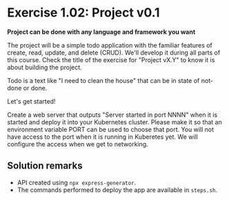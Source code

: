 # Exercise 1.02: Project v0.1

**Project can be done with any language and framework you want**

The project will be a simple todo application with the familiar features of create, read, update, and delete (CRUD). We'll develop it during all parts of this course. Check the title of the exercise for "Project vX.Y" to know it is about building the project.

Todo is a text like "I need to clean the house" that can be in state of not-done or done.

Let's get started!

Create a web server that outputs "Server started in port NNNN" when it is started and deploy it into your Kubernetes cluster. Please make it so that an environment variable PORT can be used to choose that port. You will not have access to the port when it is running in Kuberetes yet. We will configure the access when we get to networking.

## Solution remarks
- API created using ```npx express-generator```.
- The commands performed to deploy the app are available in ```steps.sh```.
